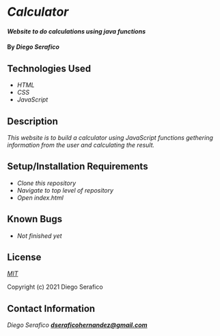 # _Calculator_

#### _Website to do calculations using java functions_

#### By _**Diego Serafico**_

## Technologies Used

* _HTML_
* _CSS_
* _JavaScript_

## Description

_This website is to build a calculator using JavaScript functions gethering information from the user and calculating the result._

## Setup/Installation Requirements

* _Clone this repository_
* _Navigate to top level of repository_
* _Open index.html_

## Known Bugs

* _Not finished yet_

## License

_[MIT](https://opensource.org/licenses/MIT)_

Copyright (c) 2021 Diego Serafico

## Contact Information

_Diego Serafico **dseraficohernandez@gmail.com**_